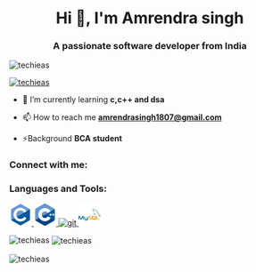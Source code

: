<h1 align="center">Hi 👋, I'm Amrendra singh</h1>
<h3 align="center">A passionate software developer from India</h3>

<p align="left"> <img src="https://komarev.com/ghpvc/?username=techieas&label=Profile%20views&color=0e75b6&style=flat" alt="techieas" /> </p>

<p align="left"> <a href="https://github.com/ryo-ma/github-profile-trophy"><img src="https://github-profile-trophy.vercel.app/?username=techieas" alt="techieas" /></a> </p>

- 🌱 I’m currently learning **c,c++ and dsa**

- 📫 How to reach me **amrendrasingh1807@gmail.com**

- ⚡Background **BCA student**

<h3 align="left">Connect with me:</h3>
<p align="left">
</p>

<h3 align="left">Languages and Tools:</h3>
<p align="left"> <a href="https://www.cprogramming.com/" target="_blank" rel="noreferrer"> <img src="https://raw.githubusercontent.com/devicons/devicon/master/icons/c/c-original.svg" alt="c" width="40" height="40"/> </a> <a href="https://www.w3schools.com/cpp/" target="_blank" rel="noreferrer"> <img src="https://raw.githubusercontent.com/devicons/devicon/master/icons/cplusplus/cplusplus-original.svg" alt="cplusplus" width="40" height="40"/> </a> <a href="https://git-scm.com/" target="_blank" rel="noreferrer"> <img src="https://www.vectorlogo.zone/logos/git-scm/git-scm-icon.svg" alt="git" width="40" height="40"/> </a> <a href="https://www.mysql.com/" target="_blank" rel="noreferrer"> <img src="https://raw.githubusercontent.com/devicons/devicon/master/icons/mysql/mysql-original-wordmark.svg" alt="mysql" width="40" height="40"/> </a> </p>

<p><img align="left" src="https://github-readme-stats.vercel.app/api/top-langs?username=techieas&show_icons=true&locale=en&layout=compact" alt="techieas" /></p>

<p>&nbsp;<img align="center" src="https://github-readme-stats.vercel.app/api?username=techieas&show_icons=true&locale=en" alt="techieas" /></p>

<p><img align="center" src="https://github-readme-streak-stats.herokuapp.com/?user=techieas&" alt="techieas" /></p>
